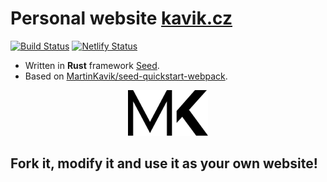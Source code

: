 # Personal website [kavik.cz](https://kavik.cz/)

[![Build Status](https://travis-ci.org/MartinKavik/kavik.cz.svg?branch=master)](https://travis-ci.org/MartinKavik/kavik.cz)
[![Netlify Status](https://api.netlify.com/api/v1/badges/19540504-c4ba-49cf-842d-62ee48bf437c/deploy-status)](https://app.netlify.com/sites/kavik/deploys)

- Written in **Rust** framework [Seed](https://github.com/David-OConnor/seed).
- Based on [MartinKavik/seed-quickstart-webpack](https://github.com/MartinKavik/seed-quickstart-webpack).

<p align="center">
  <img src="/design/web/logo.svg" width="128" title="Martin Kavík logo">
</p>

## Fork it, modify it and use it as your own website!
